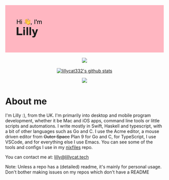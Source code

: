 <img src="header.png">


<p align="center">
  <img src="http://github-readme-streak-stats.herokuapp.com?user=lillycat332&theme=tokyonight_duo&hide_border=true&date_format=j%2Fn%5B%2FY%5D&background=FFB6C1&sideNums=000000&ring=000000&fire=4E4E4E&currStreakNum=000000&currStreakLabel=000000&sideLabels=000000&dates=4E4E4E&border=DD2727">
</p>
<p align="center">
  <a href="https://github.com/lillycat332">
    <img src="https://github-readme-stats.vercel.app/api?username=lillycat332&hide_border=true&show_icons=true&border_radius=10px&bg_color=ffb6c1&title_color=000000&text_color=000000&icon_color=000000&include_all_commits=true&count_private=true" alt="lillycat332's github stats">
  </a>
</p>
<p align="center">
  <img src="https://github-readme-stats.vercel.app/api/top-langs/?username=lillycat332&langs-count=10&layout=compact&hide_border=true&show_icons=true&border_radius=10px&bg_color=ffb6c1&title_color=000000&text_color=000000&icon_color=000000">
</p>

# About me
I'm Lilly :), from the UK.
I'm primarily into desktop and mobile program development, whether it be Mac and iOS apps, command line tools or little scripts and automations.
I write mostly in Swift, Haskell and typescript, with a bit of other languages such as Go and C.
I use the Acme editor, a mouse driven editor from ~~Outer Space~~ Plan 9 for Go and C, for TypeScript, I use VSCode, and for everything else I use Emacs. You can see some of the tools and configs I use in my [nixfiles](https://github.com/lillycat332/nixfiles) repo.

You can contact me at: lilly@lillycat.tech

<p3 align="center">Note: Unless a repo has a (detailed) readme, it's mainly for personal usage. Don't bother making issues on my repos which don't have a README</p3>
